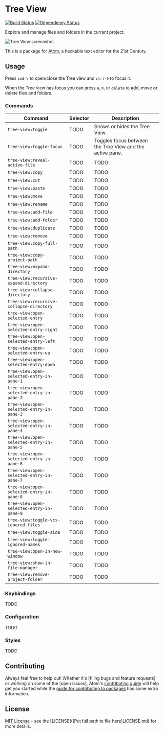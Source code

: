 # Tree View

[![Build Status](https://travis-ci.org/atom/tree-view.svg?branch=master)](https://travis-ci.org/atom/tree-view)
[![Dependency Status](https://david-dm.org/atom/tree-view.svg)](https://david-dm.org/atom/tree-view)

Explore and manage files and folders in the current project.

![Tree View screenshot](https://f.cloud.github.com/assets/671378/2241932/6d9cface-9ceb-11e3-9026-31d5011d889d.png)

This is a package for [Atom](https://atom.io), a hackable text editor for the 21st Century.

## Usage

Press `cmd-\` to open/close the Tree view and `ctrl-0` to focus it.

When the Tree view has focus you can press `a`, `m`, or `delete` to add, move or delete files and folders.

### Commands

Command            | Selector | Description
-------------------|----------|------------
`tree-view:toggle` | TODO | Shows or hides the Tree View.
`tree-view:toggle-focus` | TODO | Toggles focus between the Tree View and the active pane.
`tree-view:reveal-active-file` | TODO | TODO
`tree-view:copy` | TODO | TODO
`tree-view:cut` | TODO | TODO
`tree-view:paste` | TODO | TODO
`tree-view:move` | TODO | TODO
`tree-view:rename` | TODO | TODO
`tree-view:add-file` | TODO | TODO
`tree-view:add-folder` | TODO | TODO
`tree-view:duplicate` | TODO | TODO
`tree-view:remove` | TODO | TODO
`tree-view:copy-full-path` | TODO | TODO
`tree-view:copy-project-path` | TODO | TODO
`tree-view:expand-directory` | TODO | TODO
`tree-view:recursive-expand-directory` | TODO | TODO
`tree-view:collapse-directory` | TODO | TODO
`tree-view:recursive-collapse-directory` | TODO | TODO
`tree-view:open-selected-entry` | TODO | TODO
`tree-view:open-selected-entry-right` | TODO | TODO
`tree-view:open-selected-entry-left` | TODO | TODO
`tree-view:open-selected-entry-up` | TODO | TODO
`tree-view:open-selected-entry-down` | TODO | TODO
`tree-view:open-selected-entry-in-pane-1` | TODO | TODO
`tree-view:open-selected-entry-in-pane-2` | TODO | TODO
`tree-view:open-selected-entry-in-pane-3` | TODO | TODO
`tree-view:open-selected-entry-in-pane-4` | TODO | TODO
`tree-view:open-selected-entry-in-pane-5` | TODO | TODO
`tree-view:open-selected-entry-in-pane-6` | TODO | TODO
`tree-view:open-selected-entry-in-pane-7` | TODO | TODO
`tree-view:open-selected-entry-in-pane-8` | TODO | TODO
`tree-view:open-selected-entry-in-pane-9` | TODO | TODO
`tree-view:toggle-vcs-ignored-files` | TODO | TODO
`tree-view:toggle-side` | TODO | TODO
`tree-view:toggle-ignored-names` | TODO | TODO
`tree-view:open-in-new-window` | TODO | TODO
`tree-view:show-in-file-manager` | TODO | TODO
`tree-view:remove-project-folder` | TODO | TODO

### Keybindings

TODO

### Configuration

TODO

### Styles

TODO

## Contributing
Always feel free to help out!  Whether it's [filing bugs and feature requests]
or working on some of the [open issues], Atom's [contributing guide](https://github.com/atom/atom/blob/master/CONTRIBUTING.md)
will help get you started while the [guide for contributing to packages](https://github.com/atom/atom/blob/master/docs/contributing-to-packages.md)
has some extra information.

## License

[MIT License](http://opensource.org/licenses/MIT) - see the [LICENSE]([Put full path to file here]LICENSE.md) for more details.
